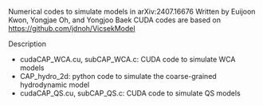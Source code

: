 Numerical codes to simulate models in arXiv:2407.16676
Written by Euijoon Kwon, Yongjae Oh, and Yongjoo Baek
CUDA codes are based on https://github.com/jdnoh/VicsekModel

Description
- cudaCAP_WCA.cu, subCAP_WCA.c: CUDA code to simulate WCA models
- CAP_hydro_2d: python code to simulate the coarse-grained hydrodynamic model
- cudaCAP_QS.cu, subCAP_QS.c: CUDA code to simulate QS models
